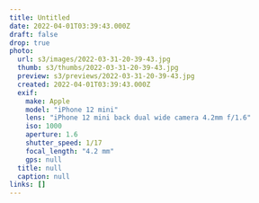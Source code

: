 ```yaml
---
title: Untitled
date: 2022-04-01T03:39:43.000Z
draft: false
drop: true
photo:
  url: s3/images/2022-03-31-20-39-43.jpg
  thumb: s3/thumbs/2022-03-31-20-39-43.jpg
  preview: s3/previews/2022-03-31-20-39-43.jpg
  created: 2022-04-01T03:39:43.000Z
  exif:
    make: Apple
    model: "iPhone 12 mini"
    lens: "iPhone 12 mini back dual wide camera 4.2mm f/1.6"
    iso: 1000
    aperture: 1.6
    shutter_speed: 1/17
    focal_length: "4.2 mm"
    gps: null
  title: null
  caption: null
links: []
---
```

